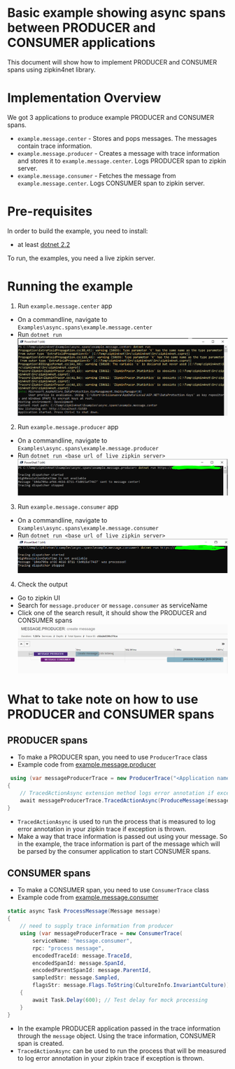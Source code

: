 # Basic example showing async spans between PRODUCER and CONSUMER applications

This document will show how to implement PRODUCER and CONSUMER spans using zipkin4net library.

# Implementation Overview

We got 3 applications to produce example PRODUCER and CONSUMER spans.

- `example.message.center` - Stores and pops messages. The messages contain trace information.
- `example.message.producer` - Creates a message with trace information and stores it to `example.message.center`. Logs PRODUCER span to zipkin server.
- `example.message.consumer` - Fetches the message from `example.message.center`. Logs CONSUMER span to zipkin server.

# Pre-requisites

In order to build the example, you need to install:
- at least [dotnet 2.2](https://dotnet.microsoft.com/download/dotnet-core/2.2)

To run, the examples, you need a live zipkin server.

# Running the example

1. Run `example.message.center` app
  - On a commandline, navigate to `Examples\async.spans\example.message.center`
  - Run `dotnet run`
  ![example.message.center](images/run-example.message.center.png)

2. Run `example.message.producer` app
  - On a commandline, navigate to `Examples\async.spans\example.message.producer`
  - Run `dotnet run <base url of live zipkin server>`
  ![example.message.producer](images/run-example.message.producer.png)

3. Run `example.message.consumer` app
  - On a commandline, navigate to `Examples\async.spans\example.message.consumer`
  - Run `dotnet run <base url of live zipkin server>`
  ![example.message.consumer](images/run-example.message.consumer.png)

4. Check the output
  - Go to zipkin UI
  - Search for `message.producer` or `message.consumer` as serviceName
  - Click one of the search result, it should show the PRODUCER and CONSUMER spans
  ![example-output](images/run-example-output.png )

# What to take note on how to use PRODUCER and CONSUMER spans

## PRODUCER spans

- To make a PRODUCER span, you need to use `ProducerTrace` class 
- Example code from [example.message.producer](example.message.producer/Program.cs)
```csharp
 using (var messageProducerTrace = new ProducerTrace("<Application name>", "<RPC here>"))
{
    // TracedActionAsync extension method logs error annotation if exception occurs
    await messageProducerTrace.TracedActionAsync(ProduceMessage(messageProducerTrace.Trace.CurrentSpan, text));
}
```
- `TracedActionAsync` is used to run the process that is measured to log error annotation in your zipkin trace if exception is thrown.
- Make a way that trace information is passed out using your message. So in the example, the trace information is part of the message which will be parsed by the consumer application to start CONSUMER spans.

## CONSUMER spans

- To make a CONSUMER span, you need to use `ConsumerTrace` class 
- Example code from [example.message.consumer](example.message.consumer/Program.cs)
```csharp
static async Task ProcessMessage(Message message)
{
    // need to supply trace information from producer
    using (var messageProducerTrace = new ConsumerTrace(
        serviceName: "message.consumer",
        rpc: "process message",
        encodedTraceId: message.TraceId,
        encodedSpanId: message.SpanId,
        encodedParentSpanId: message.ParentId,
        sampledStr: message.Sampled,
        flagsStr: message.Flags.ToString(CultureInfo.InvariantCulture)))
    {
        await Task.Delay(600); // Test delay for mock processing
    }
}
```
- In the example PRODUCER application passed in the trace information through the `message` object. Using the trace information, CONSUMER span is created.
- `TracedActionAsync` can be used to run the process that will be measured to log error annotation in your zipkin trace if exception is thrown.
